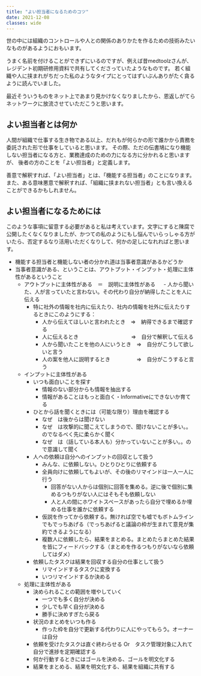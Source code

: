 ```yaml
---
title: "よい担当者になるためのコツ"
date: 2021-12-08
classes: wide
---
```


世の中には組織のコントロールや人との関係のありかたを作るための技術みたいなものがあるようにおもいます。

うまく名前を付けることができずにいるのですが、例えば昔medtoolzさんが、レジデント初期研修用資料で共有してくださっていたようなものです。
若く組織や人に挟まれがちだった私のようなタイプにとってはずいぶんありがたく貪るように読んでいました。

最近そういうものをネット上であまり見かけなくなりましたから、恩返しがてらネットワークに放流させていただこうと思います。

## よい担当者とは何か

人間が組織で仕事する生き物である以上、だれもが何らかの形で誰かから責務を委託された形で仕事をしていると思います。
その際、ただの伝書鳩になり機能しない担当者になる方と、業務達成のための力になる方に分かれると思いますが、
後者の方のことを「よい担当者」と定義します。

善意で解釈すれば、「よい担当者」とは、「機能する担当者」のことになります。
また、ある意味悪意で解釈すれば、「組織に挟まれない担当者」とも言い換えることができるかもしれません。

## よい担当者になるためには

このような事項に留意する必要があると私は考えています。文字にすると陳腐で公開したくなくなりましたが、かつての私のようにもし悩んでいらっしゃる方がいたら、否定するなり活用いただくなりして、何かの足しになれればと思います。

- 機能する担当者と機能しない者の分かれ道は当事者意識があるかどうか
- 当事者意識がある、ということは、アウトプット・インプット・処理に主体性があるということ
  - アウトプットに主体性がある　＝　説明に主体性がある
　  - 人から聞いた、人が言っていたと言わない。その代わり自分が納得したことを人に伝える
    - 特に社外の情報を社内に伝えたり、社内の情報を社外に伝えたりするときにこのようにする：
      - 人から伝えてほしいと言われたとき　⇒　納得できるまで確認する
      - 人に伝えるとき　　　　　　　　　　⇒　自分で解釈して伝える
      - 人から聞いたことを他の人にいうとき　⇒　自分がこうして欲しいと言う
      - 人の案を他人に説明するとき　　　　　⇒　自分がこうすると言う
  - インプットに主体性がある
    - いつも面白いことを探す
      - 情報のない部分からも情報を抽出する
      - 情報があることはもっと面白く・Informativeにできないか育てる
    - ひとから話を聞くときには（可能な限り）理由を確認する
      - なぜ　は後からは聞けない
      - なぜ　は攻撃的に聞こえてしまうので、聞けないことが多い。。のでなるべく先に柔らかく聞く
      - なぜ　は（話している本人も）分かっていないことが多い。。ので意識して聞く
    - 人への依頼は自分へのインプットの回収として扱う
      - みんな、に依頼しない。ひとりひとりに依頼する
      - 全員向けに依頼してもよいが、その後のリマインドは一人一人に行う
        - 回答がない人からは個別に回答を集める。逆に後で個別に集めるつもりがない人にはそもそも依頼しない
        - 人と人の間にホワイトスペースがあったら自分で埋めるか埋める仕事を誰かに依頼する
      - 仮説を作ってから依頼する。無ければ空でも嘘でもボトムラインでもでっちあげる（でっちあげると議論の枠が生まれて意見が集約できるようになる）
      - 複数人に依頼したら、結果をまとめる。まとめたらまとめた結果を皆にフィードバックする（まとめを作るつもりがないなら依頼してはダメ）
    - 依頼したタスクは結果を回収する自分の仕事として扱う
      - リマインドするタスクに変換する
      - いつリマインドするか決める
  - 処理に主体性がある
    - 決められることの範囲を増やしていく
      - 一つでも多く自分が決める
      - 少しでも早く自分が決める
      - 勝手に決めすぎたら戻る
    - 状況のまとめをいつも作る
      - 作った枠を自分で更新する代わりに人にやってもらう。オーナーは自分
    - 依頼を受けたタスクは直ぐ終わらせる Or　タスク管理対象に入れて自分で進捗を定期確認する
    - 何か行動するときにはゴールを決める、ゴールを明文化する
    - 結果をまとめる、結果を明文化する、結果を組織に共有する




